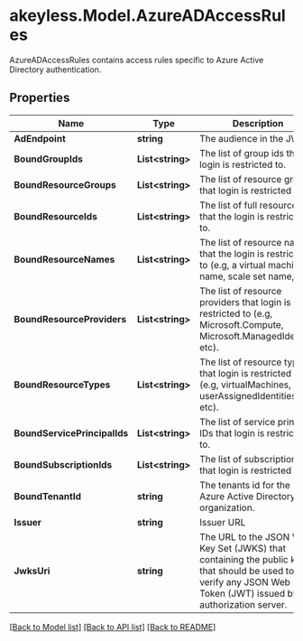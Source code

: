 # akeyless.Model.AzureADAccessRules
AzureADAccessRules contains access rules specific to Azure Active Directory authentication.
## Properties

Name | Type | Description | Notes
------------ | ------------- | ------------- | -------------
**AdEndpoint** | **string** | The audience in the JWT. | [optional] 
**BoundGroupIds** | **List&lt;string&gt;** | The list of group ids that login is restricted to. | [optional] 
**BoundResourceGroups** | **List&lt;string&gt;** | The list of resource groups that login is restricted to. | [optional] 
**BoundResourceIds** | **List&lt;string&gt;** | The list of full resource ids that the login is restricted to. | [optional] 
**BoundResourceNames** | **List&lt;string&gt;** | The list of resource names that the login is restricted to (e.g, a virtual machine name, scale set name, etc). | [optional] 
**BoundResourceProviders** | **List&lt;string&gt;** | The list of resource providers that login is restricted to (e.g, Microsoft.Compute, Microsoft.ManagedIdentity, etc). | [optional] 
**BoundResourceTypes** | **List&lt;string&gt;** | The list of resource types that login is restricted to  (e.g, virtualMachines, userAssignedIdentities, etc). | [optional] 
**BoundServicePrincipalIds** | **List&lt;string&gt;** | The list of service principal IDs that login is restricted to. | [optional] 
**BoundSubscriptionIds** | **List&lt;string&gt;** | The list of subscription IDs that login is restricted to. | [optional] 
**BoundTenantId** | **string** | The tenants id for the Azure Active Directory organization. | [optional] 
**Issuer** | **string** | Issuer URL | [optional] 
**JwksUri** | **string** | The URL to the JSON Web Key Set (JWKS) that containing the public keys that should be used to verify any JSON Web Token (JWT) issued by the authorization server. | [optional] 

[[Back to Model list]](../README.md#documentation-for-models) [[Back to API list]](../README.md#documentation-for-api-endpoints) [[Back to README]](../README.md)

